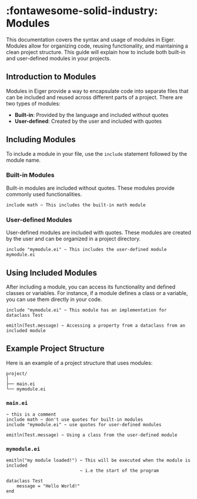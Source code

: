 # __:fontawesome-solid-industry: Modules__

This documentation covers the syntax and usage of modules in Eiger. Modules allow for organizing code, reusing functionality, and maintaining a clean project structure. This guide will explain how to include both built-in and user-defined modules in your projects.

## Introduction to Modules

Modules in Eiger provide a way to encapsulate code into separate files that can be included and reused across different parts of a project. There are two types of modules:

- __Built-in__: Provided by the language and included without quotes
- __User-defined__: Created by the user and included with quotes

## Including Modules
To include a module in your file, use the `include` statement followed by the module name.

### Built-in Modules
Built-in modules are included without quotes. These modules provide commonly used functionalities.
```eiger
include math ~ This includes the built-in math module
```

### User-defined Modules
User-defined modules are included with quotes. These modules are created by the user and can be organized in a project directory.
```eiger
include "mymodule.ei" ~ This includes the user-defined module mymodule.ei
```

## Using Included Modules
After including a module, you can access its functionality and defined classes or variables. For instance, if a module defines a class or a variable, you can use them directly in your code.

```eiger
include "mymodule.ei" ~ This module has an implementation for dataclass Test

emitln(Test.message) ~ Accessing a property from a dataclass from an included module
```

## Example Project Structure
Here is an example of a project structure that uses modules:
```none
project/
│
├── main.ei
└── mymodule.ei
```

### `main.ei`
```eiger
~ this is a comment
include math ~ don't use quotes for built-in modules 
include "mymodule.ei" ~ use quotes for user-defined modules

emitln(Test.message) ~ Using a class from the user-defined module
```

### `mymodule.ei`
```eiger
emitln("my module loaded!") ~ This will be executed when the module is included
                            ~ i.e the start of the program

dataclass Test
    message = "Hello World!"
end
```